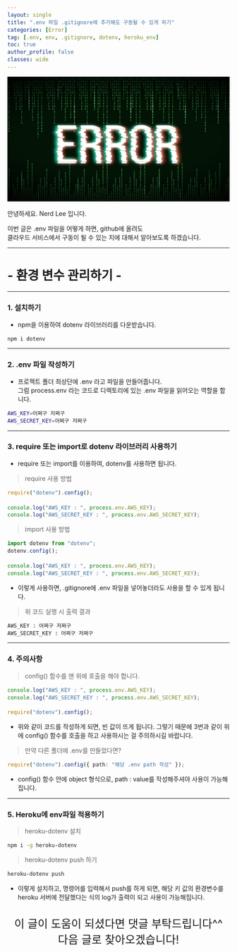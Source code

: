 ```yaml
---
layout: single
title: ".env 파일 .gitignore에 추가해도 구동될 수 있게 하기"
categories: [Error]
tag: [.env, env, .gitignore, dotenv, heroku_env]
toc: true
author_profile: false
classes: wide
---
```


![](/assets/img/etc/error.png)

안녕하세요. Nerd Lee 입니다.

이번 글은 .env 파일을 어떻게 하면, github에 올려도<br>
클라우드 서비스에서 구동이 될 수 있는 지에 대해서 알아보도록 하겠습니다.

---

# - 환경 변수 관리하기 -

---

### 1. 설치하기

- npm을 이용하여 dotenv 라이브러리를 다운받습니다.

```bash
npm i dotenv
```

---

### 2. .env 파일 작성하기

- 프로젝트 폴더 최상단에 .env 라고 파일을 만들어줍니다.<br>그럼 process.env 라는 코드로 디렉토리에 있는 .env 파일을 읽어오는 역할을 합니다.

```bash
AWS_KEY=어쩌구 저쩌구
AWS_SECRET_KEY=어쩌구 저쩌구
```

---

### 3. require 또는 import로 dotenv 라이브러리 사용하기

- require 또는 import를 이용하여, dotenv를 사용하면 됩니다.

> require 사용 방법

```typescript
require("dotenv").config();

console.log("AWS_KEY : ", process.env.AWS_KEY);
console.log("AWS_SECRET_KEY : ", process.env.AWS_SECRET_KEY);
```

> import 사용 방법

```typescript
import dotenv from "dotenv";
dotenv.config();

console.log("AWS_KEY : ", process.env.AWS_KEY);
console.log("AWS_SECRET_KEY : ", process.env.AWS_SECRET_KEY);
```

- 이렇게 사용하면, .gitignore에 .env 파일을 넣어놓더라도 사용을 할 수 있게 됩니다.

> 위 코드 실행 시 출력 결과

```bash
AWS_KEY : 어쩌구 저쩌구
AWS_SECRET_KEY : 어쩌구 저쩌구
```

---

### 4. 주의사항

> config() 함수를 맨 위에 호출을 해야 합니다.

```typescript
console.log("AWS_KEY : ", process.env.AWS_KEY);
console.log("AWS_SECRET_KEY : ", process.env.AWS_SECRET_KEY);

require("dotenv").config();
```

- 위와 같이 코드를 작성하게 되면, 빈 값이 뜨게 됩니다. 그렇기 때문에 3번과 같이 위에 config() 함수를 호출을 하고 사용하시는 걸 주의하시길 바랍니다.

> 만약 다른 폴더에 .env를 만들었다면?

```typescript
require("dotenv").config({ path: "해당 .env path 작성" });
```

- config() 함수 안에 object 형식으로, path : value를 작성해주셔야 사용이 가능해집니다.

---

### 5. Heroku에 env파일 적용하기

> heroku-dotenv 설치

```bash
npm i -g heroku-dotenv
```

> heroku-dotenv push 하기

```bash
heroku-dotenv push
```

- 이렇게 설치하고, 명령어를 입력해서 push를 하게 되면, 해당 키 값의 환경변수를 heroku 서버에 전달했다는 식의 log가 출력이 되고 사용이 가능해집니다.<br><br>

<div style="font-size:25px; text-align:center">
이 글이 도움이 되셨다면 댓글 부탁드립니다^^<br>
다음 글로 찾아오겠습니다!

</div>
